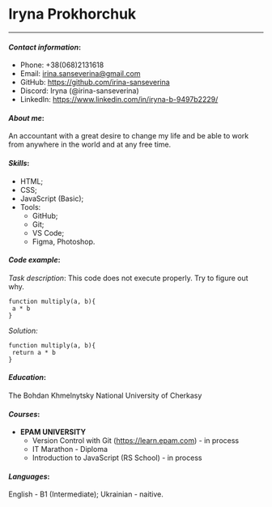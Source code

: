 # Iryna Prokhorchuk
-------------------
#### _Contact information_:
* Phone: +38(068)2131618
* Email: irina.sanseverina@gmail.com
* GitHub: https://github.com/irina-sanseverina
* Discord: Iryna (@irina-sanseverina)
* LinkedIn: https://www.linkedin.com/in/iryna-b-9497b2229/
#### _About me_:
An accountant with a great desire to change my life and be able to work from anywhere in the world and at any free time. 
#### _Skills_:
* HTML;
* CSS;
* JavaScript (Basic);
* Tools:
	- GitHub;
	- Git;
	- VS Code;
	- Figma, Photoshop.
#### _Code example_:
_Task description_: This code does not execute properly. Try to figure out why.
```
function multiply(a, b){
 a * b
}
```
_Solution:_
```
function multiply(a, b){
 return a * b
}
```
#### _Education_:
The Bohdan Khmelnytsky National University of Cherkasy

#### _Courses_:
* __EPAM UNIVERSITY__
	- Version Control with Git (https://learn.epam.com) - in process
	- IT Marathon - Diploma
	- Introduction to JavaScript (RS School) - in process
#### _Languages_:
English - B1 (Intermediate);
Ukrainian - naitive.